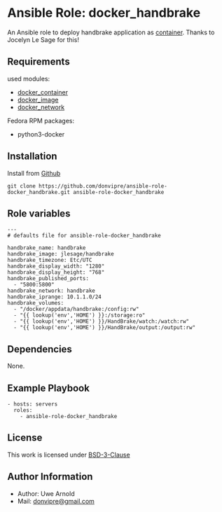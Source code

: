 # Ansible Role: docker_handbrake

An Ansible role to deploy handbrake application as [container](https://github.com/jlesage/docker-handbrake). Thanks to Jocelyn Le Sage for this!

## Requirements

used modules:
  - [docker_container](https://docs.ansible.com/ansible/latest/modules/docker_container_module.html)
  - [docker_image](https://docs.ansible.com/ansible/latest/modules/docker_image_module.html)
  - [docker_network](https://docs.ansible.com/ansible/latest/modules/docker_network_module.html)

Fedora RPM packages:
  - python3-docker

## Installation

Install from [Github](https://github.com/donvipre/ansible-role-docker_handbrake)
```
git clone https://github.com/donvipre/ansible-role-docker_handbrake.git ansible-role-docker_handbrake
```

## Role variables

```
---
# defaults file for ansible-role-docker_handbrake

handbrake_name: handbrake
handbrake_image: jlesage/handbrake
handbrake_timezone: Etc/UTC
handbrake_display_width: "1280"
handbrake_display_height: "768"
handbrake_published_ports:
  - "5800:5800"
handbrake_network: handbrake
handbrake_iprange: 10.1.1.0/24
handbrake_volumes:
  - "/docker/appdata/handbrake:/config:rw"
  - "{{ lookup('env','HOME') }}:/storage:ro"
  - "{{ lookup('env','HOME') }}/HandBrake/watch:/watch:rw"
  - "{{ lookup('env','HOME') }}/HandBrake/output:/output:rw"
```

## Dependencies

None.

## Example Playbook

```
- hosts: servers
  roles:
    - ansible-role-docker_handbrake
```

## License

This work is licensed under [BSD-3-Clause](./LICENSE)

## Author Information

- Author: Uwe Arnold
- Mail: [donvipre@gmail.com](mailto:donvipre@gmail.com)
